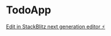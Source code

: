 # TodoApp

[Edit in StackBlitz next generation editor ⚡️](https://stackblitz.com/~/github.com/saaho436/TodoApp)